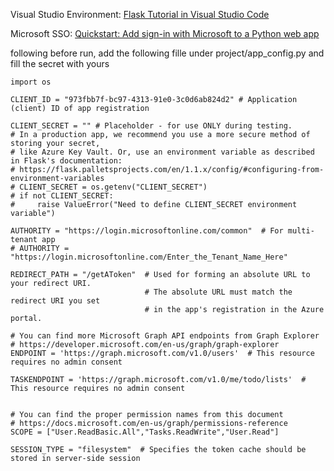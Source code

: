 Visual Studio Environment:
[Flask Tutorial in Visual Studio Code]("https://code.visualstudio.com/docs/python/tutorial-flask#_use-a-template-to-render-a-page")

Microsoft SSO:
[Quickstart: Add sign-in with Microsoft to a Python web app]("https://docs.microsoft.com/azure/active-directory/develop/quickstart-v2-python-webapp")

following before run, add the following fille under project/app_config.py and fill the secret with yours

```
import os

CLIENT_ID = "973fbb7f-bc97-4313-91e0-3c0d6ab824d2" # Application (client) ID of app registration

CLIENT_SECRET = "" # Placeholder - for use ONLY during testing.
# In a production app, we recommend you use a more secure method of storing your secret,
# like Azure Key Vault. Or, use an environment variable as described in Flask's documentation:
# https://flask.palletsprojects.com/en/1.1.x/config/#configuring-from-environment-variables
# CLIENT_SECRET = os.getenv("CLIENT_SECRET")
# if not CLIENT_SECRET:
#     raise ValueError("Need to define CLIENT_SECRET environment variable")

AUTHORITY = "https://login.microsoftonline.com/common"  # For multi-tenant app
# AUTHORITY = "https://login.microsoftonline.com/Enter_the_Tenant_Name_Here"

REDIRECT_PATH = "/getAToken"  # Used for forming an absolute URL to your redirect URI.
                              # The absolute URL must match the redirect URI you set
                              # in the app's registration in the Azure portal.

# You can find more Microsoft Graph API endpoints from Graph Explorer
# https://developer.microsoft.com/en-us/graph/graph-explorer
ENDPOINT = 'https://graph.microsoft.com/v1.0/users'  # This resource requires no admin consent

TASKENDPOINT = 'https://graph.microsoft.com/v1.0/me/todo/lists'  # This resource requires no admin consent


# You can find the proper permission names from this document
# https://docs.microsoft.com/en-us/graph/permissions-reference
SCOPE = ["User.ReadBasic.All","Tasks.ReadWrite","User.Read"]

SESSION_TYPE = "filesystem"  # Specifies the token cache should be stored in server-side session

```
